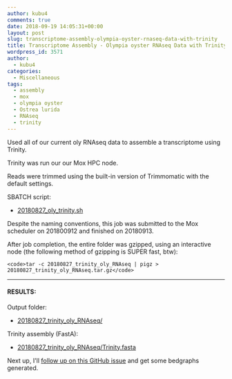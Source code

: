 ```yaml
---
author: kubu4
comments: true
date: 2018-09-19 14:05:31+00:00
layout: post
slug: transcriptome-assembly-olympia-oyster-rnaseq-data-with-trinity
title: Transcriptome Assembly - Olympia oyster RNAseq Data with Trinity
wordpress_id: 3571
author:
  - kubu4
categories:
  - Miscellaneous
tags:
  - assembly
  - mox
  - olympia oyster
  - Ostrea lurida
  - RNAseq
  - trinity
---
```


Used all of our current oly RNAseq data to assemble a transcriptome using Trinity.

Trinity was run our our Mox HPC node.

Reads were trimmed using the built-in version of Trimmomatic with the default settings.

SBATCH script:





  * [20180827_oly_trinity.sh](https://owl.fish.washington.edu/Athaliana/20180827_trinity_oly_RNAseq/20180827_oly_trinity.sh)



Despite the naming conventions, this job was submitted to the Mox scheduler on 201800912 and finished on 20180913.

After job completion, the entire folder was gzipped, using an interactive node (the following method of gzipping is SUPER fast, btw):


    
    <code>tar -c 20180827_trinity_oly_RNAseq | pigz > 20180827_trinity_oly_RNAseq.tar.gz</code>





* * *





#### RESULTS:



Output folder:





  * [20180827_trinity_oly_RNAseq/](https://owl.fish.washington.edu/Athaliana/20180827_trinity_oly_RNAseq/)



Trinity assembly (FastA):



  * [20180827_trinity_oly_RNAseq/Trinity.fasta](https://owl.fish.washington.edu/Athaliana/20180827_trinity_oly_RNAseq/Trinity.fasta)



Next up, I'll [follow up on this GitHub issue](https://github.com/RobertsLab/resources/issues/356) and get some bedgraphs generated.
